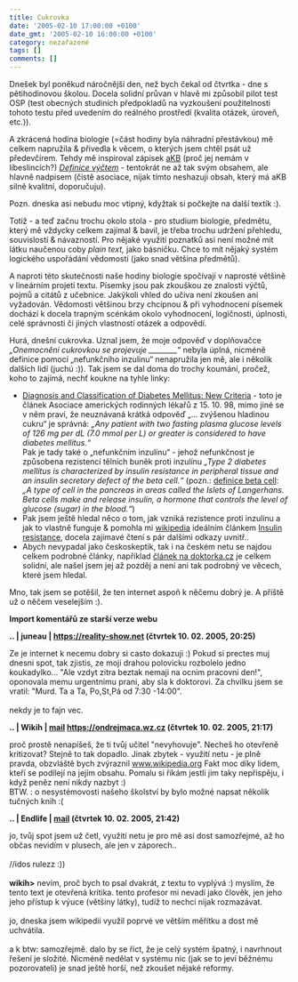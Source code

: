 ```yaml
---
title: Cukrovka
date: '2005-02-10 17:00:00 +0100'
date_gmt: '2005-02-10 16:00:00 +0100'
category: nezařazené
tags: []
comments: []
---
```

<p>Dnešek byl poněkud náročnější den, než bych čekal od čtvrtka - dne s pětihodinovou
školou. Docela solidní průvan v hlavě mi způsobil pilot test OSP (test obecných studiních
předpokladů na vyzkoušení použitelnosti tohoto testu před uvedením do reálného
prostředí (kvalita otázek, úroveň, etc.)).</p>
<p>A zkrácená hodina biologie (=část hodiny byla náhradní přestávkou) mě celkem
napružila &amp; přivedla k věcem, o kterých jsem chtěl psát už předevčírem.
Tehdy mě inspiroval zápisek <a href="https://akabelog.blogspot.com/">aKB</a> (proč jej nemám
v líbeslincích?) <em><a href="https://akabelog.blogspot.com/2005/02/definice-vtem.html">Definice
výčtem</a></em> - tentokrát ne až tak svým obsahem, ale hlavně nadpisem (čistě asociace, nijak
tímto neshazuji obsah, který má aKB silně kvalitní, doporučuju).</p>
<p>Pozn. dneska asi nebudu moc vtipný, kdyžtak si počkejte na další textík :).</p>
<p>Totiž - a teď začnu trochu okolo stola - pro studium biologie, předmětu, který mě
vždycky celkem zajímal &amp; bavil, je třeba trochu udržení přehledu, souvislostí
&amp; návazností. Pro nějaké využití poznatků asi není možné mít látku naučenou
coby <em>plain text,</em> jako básničku. Chce to mít nějaký systém logického
uspořádání vědomostí (jako snad většina předmětů).</p>
<p>A naproti této skutečnosti naše hodiny biologie spočívají v naprosté většině
v lineárním projetí textu. Písemky jsou pak zkouškou ze znalosti výčtů, pojmů
a citátů z učebnice. Jakýkoli vhled do učiva není zkoušen ani vyžadován. Vědomosti většinou
brzy chcípnou &amp; při vyhodnocení písemek dochází k docela trapným scénkám okolo
vyhodnocení, logičnosti, úplnosti, celé správnosti či jiných vlastností otázek a odpovědí.</p>
<p>Hurá, dnešní cukrovka. Uznal jsem, že moje odpověď v doplňovačce <em>&bdquo;Onemocnění cukrovkou
se projevuje ________&ldquo;</em> nebyla úplná, nicméně definice pomocí &bdquo;nefunkčního
inzulinu&ldquo; nenapružila jen mě, ale i několik dalších lidí (juchú :)). Tak jsem
se dal doma do trochy koumání, pročež, koho to zajímá, nechť koukne na tyhle linky:</p>
<ul>
<li><a href="https://www.aafp.org/afp/981015ap/mayfield.html">Diagnosis
    and Classification of Diabetes Mellitus: New Criteria</a> - toto je článek Asociace
    amerických rodinných lékařů z 15. 10. 98, mimo jiné se v něm praví, že neuznávaná krátká odpověď
    &bdquo;... zvýšenou hladinou cukru&ldquo; je správná: <em>&bdquo;Any patient with two fasting plasma
    glucose levels of 126 mg per dL (7.0 mmol per L) or greater is considered to have
    diabetes mellitus.&ldquo;</em><br>  Pak je tady také o &bdquo;nefunkčním inzulínu&ldquo; - jehož nefunkčnost je způsobena rezistencí tělních buněk
    proti inzulínu <em>&bdquo;Type 2 diabetes mellitus is characterized by insulin resistance
    in peripheral tissue and an insulin secretory defect of the beta cell.&ldquo;</em> (pozn.:
    <a href="https://www.diabetesindia.com/diabetes/diabetes_bdict.htm">definice
    beta cell</a>: <em>&bdquo;A type of cell in the pancreas in areas called the Islets of Langerhans.
    Beta cells make and release insulin, a hormone that controls the level of glucose
    (sugar) in the blood.&ldquo;</em>)</li>
<li>Pak jsem ještě hledal něco o tom, jak vzniká rezistence proti inzulinu a jak to vlastně
    funguje &amp; pomohla mi <a href="https://wikipedia.org">wikipedia</a> ideálním článkem
    <a href="https://en.wikipedia.org/wiki/Insulin_resistance">Insulin resistance</a>, docela
    zajímavé čtení s pár dalšími odkazy uvnitř..</li>
<li>Abych nevypadal jako českoskeptik, tak i na českém netu se najdou celkem podrobné články,
    například <a href="https://www.doktorka.cz/run/nemoci/nemoc.asp?id=57">článek na doktorka.cz</a>
    je celkem solidní, ale našel jsem jej až pozděj a není ani tak podrobný ve věcech, které
    jsem hledal.</li>
</ul>
<p>Mno, tak jsem se potěšil, že ten internet aspoň k něčemu dobrý je. A příště už
o něčem veselejším :).</p>
<div class="import-komentaru">
<p><strong>Import komentářů ze starší verze webu</strong></p>
<div class="comment">
<p style="font-weight:bold"><span class="compredmet">..</span> | <span class="comname">juneau</span> |  <a href="https://reality-show.net">https://reality-show.net</a> (čtvrtek&nbsp;10.&nbsp;02.&nbsp;2005,&nbsp;20:25)</p>
<p>Ze je internet k necemu dobry si casto dokazuji :) Pokud si prectes muj dnesni spot, tak zjistis, ze moji drahou polovicku rozbolelo jedno koukadylko... &quot;Ale vzdyt zitra beztak nemaji na ocnim pracovni den!&quot;, oponovala memu urgentnimu prani, aby sla k doktorovi. Za chvilku jsem se vratil: &quot;Murd. Ta a Ta, Po,St,Pá od 7:30 -14:00&quot;. <br>  <br> nekdy je to fajn vec. </p>
</div>
<div class="comment">
<p style="font-weight:bold"><span class="compredmet">..</span> | <span class="comname">Wikih</span> |  <a href="mailto:ondrejmaca@centrum.cz">mail</a>  <a href="https://ondrejmaca.wz.cz">https://ondrejmaca.wz.cz</a> (čtvrtek&nbsp;10.&nbsp;02.&nbsp;2005,&nbsp;21:17)</p>
<p>proč prostě nenapíšeš, že ti tvůj učitel &quot;nevyhovuje&quot;. Necheš ho otevřeně kritizovat? Stejně to tak dopadlo. Jinak zbytek - využití netu - je plně pravda, obzvláště bych zvýraznil <a href="https://www.wikipedia.org">www.wikipedia.org</a> Fakt moc díky lidem, kteří se podílejí na jejím obsahu. Pomalu si říkám jestli jim taky nepřispěju, i když peněz není nikdy nazbyt :) <br> BTW. : o nesystémovosti našeho školství by bylo možné napsat několik tučných knih :( </p>
</div>
<div class="comment">
<p style="font-weight:bold"><span class="compredmet">..</span> | <span class="comname">Endlife</span> |  <a href="mailto:jan.martinek@post.cz">mail</a> (čtvrtek&nbsp;10.&nbsp;02.&nbsp;2005,&nbsp;21:42)</p>
<p>jo, tvůj spot jsem už četl, využití netu je pro mě asi dost samozřejmé, až ho občas nevidím v plusech, ale jen v záporech.. <br>  <br> //idos rulezz :)) <br>  <br> <strong>wikih&gt;</strong> nevím, proč bych to psal dvakrát, z textu to vyplývá :) myslím, že tento text je otevřená kritika. tento profesor mi nevadí jako člověk, jen jeho jeho přístup k výuce (většiny látky), tudíž to nechci nijak rozmazávat. <br>  <br> jo, dneska jsem wikipedii využil poprvé ve větším měřítku a dost mě uchvátila. <br>  <br> a k btw: samozřejmě. dalo by se říct, že je celý systém špatný, i navrhnout řešení je složité. Nicméně nedělat v systému nic (jak se to jeví běžnému pozorovateli) je snad ještě horší, než zkoušet nějaké reformy. </p>
</div>
</div>
